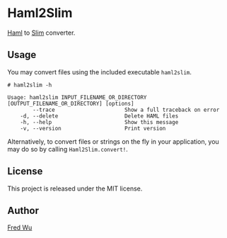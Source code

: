 # Haml2Slim

[Haml](https://github.com/nex3/haml) to [Slim](https://github.com/stonean/slim) converter.

## Usage

You may convert files using the included executable `haml2slim`.

    # haml2slim -h

    Usage: haml2slim INPUT_FILENAME_OR_DIRECTORY [OUTPUT_FILENAME_OR_DIRECTORY] [options]
            --trace                      Show a full traceback on error
        -d, --delete                     Delete HAML files
        -h, --help                       Show this message
        -v, --version                    Print version

Alternatively, to convert files or strings on the fly in your application, you may do so by calling `Haml2Slim.convert!`.

## License

This project is released under the MIT license.

## Author

[Fred Wu](https://github.com/fredwu)
